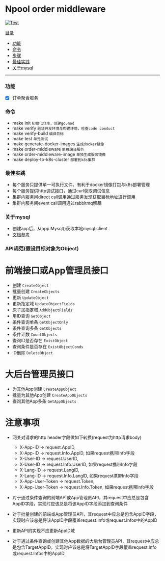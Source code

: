 # Npool order middleware

[![Test](https://github.com/NpoolPlatform/order-middleware/actions/workflows/main.yml/badge.svg?branch=master)](https://github.com/NpoolPlatform/order-middleware/actions/workflows/main.yml)

[目录](#目录)
- [功能](#功能)
- [命令](#命令)
- [步骤](#步骤)
- [最佳实践](#最佳实践)
- [关于mysql](#关于mysql)

-----------
### 功能
- [x] 订单聚合服务

### 命令
* make init ```初始化仓库，创建go.mod```
* make verify ```验证开发环境与构建环境，检查code conduct```
* make verify-build ```编译目标```
* make test ```单元测试```
* make generate-docker-images ```生成docker镜像```
* make order-middleware ```单独编译服务```
* make order-middleware-image ```单独生成服务镜像```
* make deploy-to-k8s-cluster ```部署到k8s集群```

### 最佳实践
* 每个服务只提供单一可执行文件，有利于docker镜像打包与k8s部署管理
* 每个服务提供http调试接口，通过curl获取调试信息
* 集群内服务间direct call调用通过服务发现获取目标地址进行调用
* 集群内服务间event call调用通过rabbitmq解耦

### 关于mysql
* 创建app后，从app.Mysql()获取本地mysql client
* [文档参考](https://entgo.io/docs/sql-integration)

### API规范(假设目标对象为Object)
# 前端接口或App管理员接口
* 创建 ```CreateObject```
* 批量创建 ```CreateObjects```
* 更新 ```UpdateObject```
* 更新指定域 ```UpdateObjectFields```
* 原子加指定域 ```AddObjectFields```
* 用ID查询 ```GetObject```
* 条件查询单条 ```GetObjectOnly```
* 条件查询多条 ```GetObjects```
* 条件计数 ```CountObjects```
* 查询ID是否存在 ```ExistObject```
* 查询条件是否存在 ```ExistObjectConds```
* ID删除 ```DeleteObject```

# 大后台管理员接口
* 为其他App创建 ```CreateAppObject```
* 批量为其他App创建 ```CreateAppObjects```
* 查询其他App多条 ```GetAppObjects```

# 注意事项
* 网关对请求的http header字段做如下转换(request为http请求body)
  * X-App-ID -> request.AppID,
  * X-App-ID -> request.Info.AppID, 如果request携带Info字段
  * X-User-ID -> request.UserID,
  * X-User-ID -> request.Info.UserID, 如果request携带Info字段
  * X-Lang-ID -> request.LangID,
  * X-Lang-ID -> request.Info.LangID, 如果request携带Info字段
  * X-App-User-Token -> request.Token,
  * X-App-User-Token -> request.Info.Token, 如果request携带Info字段

* 对于通过条件查询的前端API或App管理员API，其request中应总是包含AppID字段，实现时应该总是将该AppID字段添加到查询条件
* 对于批量创建的前端或App管理员API，其request中应总是包含AppID字段，实现时应该总是将该AppID字段覆盖request.Info或request.Infos中的AppID
* 更新API的实现不应更新AppID域
* 对于通过条件查询或创建其他App数据的大后台管理员API，其request中应总是包含TargetAppID，实现时应该总是将TargetAppID字段覆盖request.Info或request.Infos中的AppID
